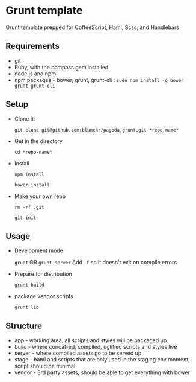 Grunt template 
==============

Grunt template prepped for CoffeeScript, Haml, Scss, and Handlebars

Requirements
------------
* git
* Ruby, with the compass gem installed
* node.js and npm
* npm packages - bower, grunt, grunt-cli :
  ```sudo npm install -g bower grunt grunt-cli```

Setup
-----

* Clone it:

    ```git clone git@github.com:blunckr/pagoda-grunt.git *repo-name*```
* Get in the directory

  ```cd *repo-name*```
* Install

  ```npm install```

  ```bower install```
* Make your own repo

  ```rm -rf .git``` 

  ```git init```

Usage
-----

* Development mode

  ```grunt``` OR ```grunt server```
  Add ```-f``` so it doesn't exit on compile errors

* Prepare for distribution

  ```grunt build```
* package vendor scripts

  ```grunt lib```

Structure
---------

* app - working area, all scripts and styles will be packaged up
* build - where concat-ed, compiled, uglified scripts and styles live
* server - where compiled assets go to be served up
* stage - haml and scripts that are only used in the staging environment, script should be minimal
* vendor - 3rd party assets, should be able to get everything with bower
